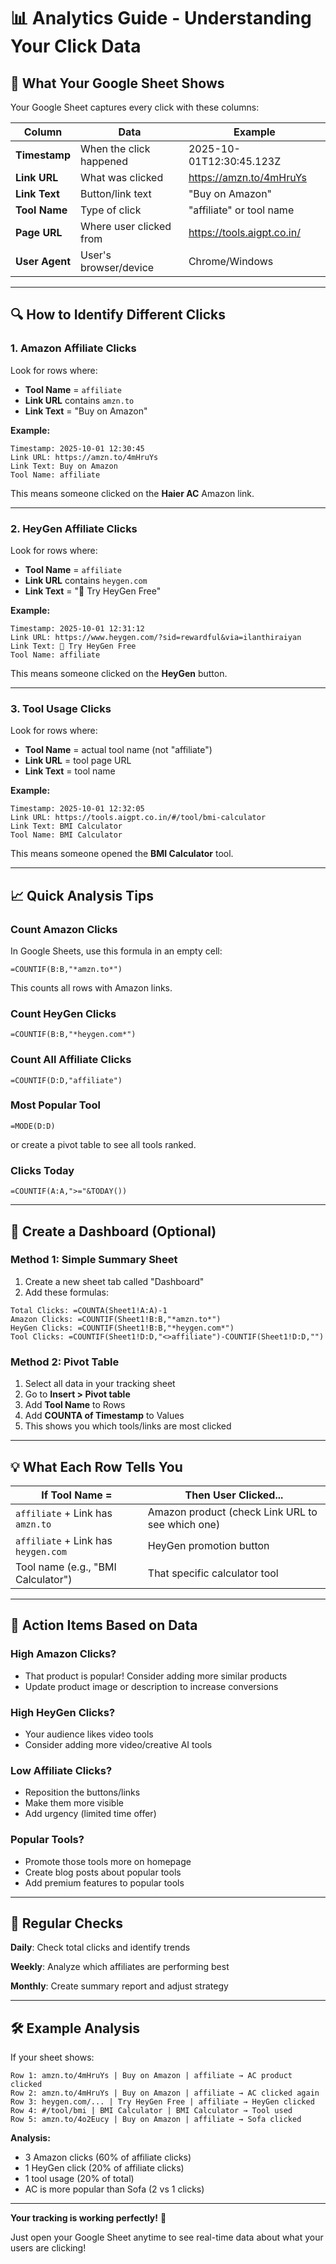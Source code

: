 # 📊 Analytics Guide - Understanding Your Click Data

## 🎯 What Your Google Sheet Shows

Your Google Sheet captures every click with these columns:

| Column | Data | Example |
|--------|------|---------|
| **Timestamp** | When the click happened | 2025-10-01T12:30:45.123Z |
| **Link URL** | What was clicked | https://amzn.to/4mHruYs |
| **Link Text** | Button/link text | "Buy on Amazon" |
| **Tool Name** | Type of click | "affiliate" or tool name |
| **Page URL** | Where user clicked from | https://tools.aigpt.co.in/ |
| **User Agent** | User's browser/device | Chrome/Windows |

---

## 🔍 How to Identify Different Clicks

### **1. Amazon Affiliate Clicks**
Look for rows where:
- **Tool Name** = `affiliate`
- **Link URL** contains `amzn.to`
- **Link Text** = "Buy on Amazon"

**Example:**
```
Timestamp: 2025-10-01 12:30:45
Link URL: https://amzn.to/4mHruYs
Link Text: Buy on Amazon
Tool Name: affiliate
```
This means someone clicked on the **Haier AC** Amazon link.

---

### **2. HeyGen Affiliate Clicks**
Look for rows where:
- **Tool Name** = `affiliate`
- **Link URL** contains `heygen.com`
- **Link Text** = "🎥 Try HeyGen Free"

**Example:**
```
Timestamp: 2025-10-01 12:31:12
Link URL: https://www.heygen.com/?sid=rewardful&via=ilanthiraiyan
Link Text: 🎥 Try HeyGen Free
Tool Name: affiliate
```
This means someone clicked on the **HeyGen** button.

---

### **3. Tool Usage Clicks**
Look for rows where:
- **Tool Name** = actual tool name (not "affiliate")
- **Link URL** = tool page URL
- **Link Text** = tool name

**Example:**
```
Timestamp: 2025-10-01 12:32:05
Link URL: https://tools.aigpt.co.in/#/tool/bmi-calculator
Link Text: BMI Calculator
Tool Name: BMI Calculator
```
This means someone opened the **BMI Calculator** tool.

---

## 📈 Quick Analysis Tips

### **Count Amazon Clicks**
In Google Sheets, use this formula in an empty cell:
```
=COUNTIF(B:B,"*amzn.to*")
```
This counts all rows with Amazon links.

### **Count HeyGen Clicks**
```
=COUNTIF(B:B,"*heygen.com*")
```

### **Count All Affiliate Clicks**
```
=COUNTIF(D:D,"affiliate")
```

### **Most Popular Tool**
```
=MODE(D:D)
```
or create a pivot table to see all tools ranked.

### **Clicks Today**
```
=COUNTIF(A:A,">="&TODAY())
```

---

## 🎨 Create a Dashboard (Optional)

### **Method 1: Simple Summary Sheet**
1. Create a new sheet tab called "Dashboard"
2. Add these formulas:

```
Total Clicks: =COUNTA(Sheet1!A:A)-1
Amazon Clicks: =COUNTIF(Sheet1!B:B,"*amzn.to*")
HeyGen Clicks: =COUNTIF(Sheet1!B:B,"*heygen.com*")
Tool Clicks: =COUNTIF(Sheet1!D:D,"<>affiliate")-COUNTIF(Sheet1!D:D,"")
```

### **Method 2: Pivot Table**
1. Select all data in your tracking sheet
2. Go to **Insert > Pivot table**
3. Add **Tool Name** to Rows
4. Add **COUNTA of Timestamp** to Values
5. This shows you which tools/links are most clicked

---

## 💡 What Each Row Tells You

| If Tool Name = | Then User Clicked... |
|----------------|----------------------|
| `affiliate` + Link has `amzn.to` | Amazon product (check Link URL to see which one) |
| `affiliate` + Link has `heygen.com` | HeyGen promotion button |
| Tool name (e.g., "BMI Calculator") | That specific calculator tool |

---

## 🎯 Action Items Based on Data

### **High Amazon Clicks?**
- That product is popular! Consider adding more similar products
- Update product image or description to increase conversions

### **High HeyGen Clicks?**
- Your audience likes video tools
- Consider adding more video/creative AI tools

### **Low Affiliate Clicks?**
- Reposition the buttons/links
- Make them more visible
- Add urgency (limited time offer)

### **Popular Tools?**
- Promote those tools more on homepage
- Create blog posts about popular tools
- Add premium features to popular tools

---

## 🔄 Regular Checks

**Daily**: Check total clicks and identify trends

**Weekly**: Analyze which affiliates are performing best

**Monthly**: Create summary report and adjust strategy

---

## 🛠️ Example Analysis

If your sheet shows:
```
Row 1: amzn.to/4mHruYs | Buy on Amazon | affiliate → AC product clicked
Row 2: amzn.to/4mHruYs | Buy on Amazon | affiliate → AC clicked again
Row 3: heygen.com/... | Try HeyGen Free | affiliate → HeyGen clicked
Row 4: #/tool/bmi | BMI Calculator | BMI Calculator → Tool used
Row 5: amzn.to/4o2Eucy | Buy on Amazon | affiliate → Sofa clicked
```

**Analysis:**
- 3 Amazon clicks (60% of affiliate clicks)
- 1 HeyGen click (20% of affiliate clicks)
- 1 tool usage (20% of total)
- AC is more popular than Sofa (2 vs 1 clicks)

---

**Your tracking is working perfectly!** 🎉

Just open your Google Sheet anytime to see real-time data about what your users are clicking!
